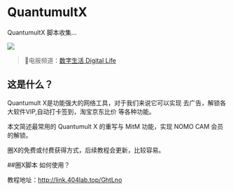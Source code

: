 # QuantumultX

QuantumultX 脚本收集...

![](https://picgo-1259617372.cos.ap-beijing.myqcloud.com/Picgo/202109051019063.svg)

> 🚀电报频道：[数字生活 Digital Life](https://t.me/EnjoyDigitalLife)

## 这是什么？

Quantumult X是功能强大的网络工具，对于我们来说它可以实现 去广告，解锁各大软件VIP,自动打卡签到，淘宝京东比价 等各种功能。

本文简述最常用的 Quantumult X  的重写与 MitM 功能，实现 NOMO CAM 会员的解锁。

圈X的免费或付费获得方式，后续教程会更新，比较容易。



##圈X脚本 如何使用？


教程地址：http://link.404lab.top/GhtLno

